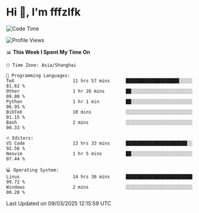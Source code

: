 # Hi 👋, I'm fffzlfk

<!--START_SECTION:waka-->
![Code Time](http://img.shields.io/badge/Code%20Time-1%2C275%20hrs%2053%20mins-blue)

![Profile Views](http://img.shields.io/badge/Profile%20Views-0-blue)

📊 **This Week I Spent My Time On** 

```text
🕑︎ Time Zone: Asia/Shanghai

💬 Programming Languages: 
TeX                      11 hrs 57 mins      ████████████████████░░░░░   81.62 % 
Other                    1 hr 26 mins        ██░░░░░░░░░░░░░░░░░░░░░░░   09.80 % 
Python                   1 hr 1 min          ██░░░░░░░░░░░░░░░░░░░░░░░   06.95 % 
BibTeX                   10 mins             ░░░░░░░░░░░░░░░░░░░░░░░░░   01.15 % 
Bash                     2 mins              ░░░░░░░░░░░░░░░░░░░░░░░░░   00.33 % 

🔥 Editors: 
VS Code                  13 hrs 33 mins      ███████████████████████░░   92.56 % 
Neovim                   1 hr 5 mins         ██░░░░░░░░░░░░░░░░░░░░░░░   07.44 % 

💻 Operating System: 
Linux                    14 hrs 36 mins      █████████████████████████   99.72 % 
Windows                  2 mins              ░░░░░░░░░░░░░░░░░░░░░░░░░   00.28 % 
```


 Last Updated on 09/03/2025 12:15:59 UTC
<!--END_SECTION:waka-->
